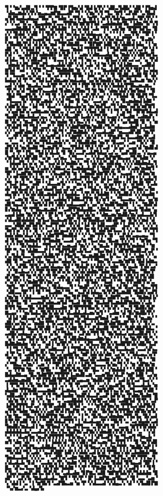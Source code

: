 ▜▝▝▆▞▄▟▊▃▜▝▝▝▛▛▇▝▉▛▐▜▅▞▟▝█▟▐▞▛▞▝▟▉▃▜▟█▞▝▟█▝▐▜▅▟▝▟▅▃▆▟▞▞▛▞▅▃▄▃▆▛▇▃▃▟▛▝▜▝▝▞▆▞▚▜▝▜▃▝▇▜▝▃▛▟▛▝▃▜▙▟▄▜▟▜▄▟▃▟▄▃▞▜▙▞▚▝▜▟▅▝▃▜▜▞▄▝▆▜▚▝▅▜▚▜▟▞▆▃▄▟▃▜▛▞▛▞▝▞▝▞▃▞▜▞▃▝█▃▄▟▅▞▛▃▃▜▜▛▇▞▆▛▇▜▜▟▝▃▟▟▅▟▅▜▙▝▐▟▆▞▜▞▚▜▃▃▄▟▇▟█▟▝▞▜▟▞▝▟▜▟▟▇▝▐▃▚▞▟▟▝▃▙▝▜▜▝▃▙▜▅▝█▜▛▜▟▜▃▝█▞▞▝▉▟▟▝▞▟█▝▐▝▉▟▚▝▟▝▅▞▟▃▚▞▟▟▄▃▄▝▄▝▝▝▐▝▃▃▜▜▞▝▜▛▐▝▉▝▝▜▝▞▚▟▚▃▄▟▜▟▝▃▄▜▝▃▟▝▟▟▇▞▅▜▟▝▞▞▙▞▟▃▛▜▛▃▝▝▊▃▆▞▚▜▙▟█▞▛▟▝▟▐▞▙▝▅▟▝▜▛▟▇▟▉▃▝▝▉▛▇▛▐▟█▝▊▞▟▟▉▟▐▟▄▝▐▝▅▟▉▝▄▝▞▜▟▟▐▜▝▝▊▞▅▝▟▃▄▝▆▟▟▝▜▜▜▜▟▝▐▝▜▟▚▟▊▃▞▞▃▞▛▝▟▝▛▟▝▝▃▝▟▟▜▜▚▟▅▟▉▛▐▞▙▛▐▝▝▃▅▞▞▟▆▃▃▟▄▜▄▝▆▟▞▞▞▟▇▜▅▜▃▟▐▟▃▝▜▝▞▟▉▃▛▜▝▝▊▃▃▜▝▞▟▝▜▝▅▞▃▝▝▝█▜▃▞▞▟▛▃▞▃▞▝▄▝▛▟▝▟▅▟▞▟▜▃▛▜▚▟▜▃▄▃▟▟▞▟▛▝▞▟▝▃▙▝▟▝▇▝▟▜▝▟▐▟▇▃▃▝▃▟▉▟▆▜▟▝▚▟▝▝▞▛▇▝▚▃▛▝▇▟▇▟▆▝▆▝▞▝▄▝▝▝▆▃▟▟▛▟▚▜▞▝▉▛▐▃▚▟▄▜▝▜▃▃▅▝▃▜▞▃▝▝▆▝▃▞▛▜▜▝█▜▙▝▐▟▞▝▚▞▞▝▊▝▉▟▉▃▙▟█▝▉▝▟▞▙▟▄▞▟▝▛▝▚▞▜▟▐▃▛▟▆▃▅▞▅▟▃▟▄▝▄▞▙▜▅▟▊▞▆▟▚▞▜▃▙▃▆▝▆▞▞▃▟▝▞▟▅▝▆▃▟▃▚▃▙▜▛▝▚▞▞▞▜▝▐▜▛▝▊▜▚▜▞▞▙▟▟▞▛▜▙▃▅▃▆▃▝▝▛▞▚▞▟▝▜▟▅▜▚▃▃▟▟▝▊▟▆▞▟▜▅▞▜▝▇▝▇▞▝▟▅▞▟▟▚▜▅▜▅▟▝▝▉▝█▟▝▜▄▟▜▞▙▝▞▝▜▝▊▝▐▞▃▟▉▜▝▃▛▞▛▞▄▞▝▞▝▜▜▟▟▝█▝█▟▜▝▜▃▝▜▃▃▃▜▞▝▛▜▛▃▆▟▞▝▞▟▝▜▅▝▉▝▆▞▝▃▃▞▄▞▝▞▃▝▉▃▅▟▅▟▐▟▇▝▞▟▆▜▞▟▃▝▐▟▝▜▝▟▃▞▝▝▟▟▄▃▙▞▅▝▅▞▆▟▜▃▞▜▝▟▅▞▚▟▜▞▅▛▇▜▝▞▄▟▜▟▚▞▃▟▆▃▅▞▅▟▛▃▝▞▃▞▟▞▝▞▙▟▝▟▊▝▐▝▜▝▄▜▟▝▜▛▇▜▟▃▟▜▄▟▛▟▇▃▙▟▃▞▄▃▝▞▙▟▞▞▙▃▟▛▐▃▟▞▞▜▚▜▚▃▄▞▞▜▃▟▆▝▃▟▆▟▚▝▇▝▟▞▚▝▆▃▛▜▞▟▞▝▅▞▅▟▅▝▊▞▙▃▚▜▝▝▅▟▊▝▟▜▝▝▄▞▙▟█▝█▝▚▝▅▞▛▟▟▜▝▜▝▜▟▝▃▃▛▝▃▜▜▝▞▟▆▛▇▛▇▞▆▟▊▞▜▞▚▟▄▃▃▟▅▛▐▃▙▟▆▞▞▝▄▟▛▟▆▞▛▞▛▝▞▝█▞▜▝▃▛▇▟▇▟▞▝▛▃▃▟▃▟▛▝▅▃▃▟▛▟▊▝▆▞▛▝▃▞▛▝▞▜▄▞▚▝▟▞▆▜▚▟▝▝▝▟▇▜▚▝▟▞▟▝▚▝▝▛▇▟▜▃▜▃▃▟▆▞▛▃▟▃▝▃▃▝▚▝▟▞▙▞▜▜▟▃▆▟▞▞▚▝▚▜▙▟▉▟▆▝▅▞▛▝▉▃▄▞▝▃▅▝▜▞▞▝▉▟▜▞▟▝▅▞▙▟▇▝▜▃▆▟▜▞▚▃▃▜▜▟▟▝▛▟▝▞▛▃▟▝▐▞▄▞▝▃▄▞▟▝▆▟▊▟█▝▚▝▛▝▐▜▄▝▜▟▐▞▟▃▙▝▊▝▉▞▃▃▛▃▟▟▜▟▄▞▃▞▃▝▄▟▚▟▊▃▝▞▄▃▄▞▆▜▟▞▞▟▛▟█▝▚▞▅▝▃▞▅▃▝▞▜▃▃▝▃▝▞▟▃▞▙▛▇▜▙▃▄▞▜▞▜▟▆▝▞▝▐▟▄▟▜▃▚▞▄▝▆▝▚▃▞▟▐▞▅▟▇▞▄▝▜▝▟▞▟▞▚▟▊▟▄▝▞▞▞▟█▟▅▟▃▜▅▝▟▞▄▞▟▞▆▝▞▃▙▞▞▟▇▃▞▃▜▃▆▟▄▟▄▛▐▝▇▟▛▃▚▛▇▝▞▃▆▞▅▟▆▜▝▜▛▝▐▃▆▛▇▞▜▜▛▝▝▞▙▃▅▛▇▝▆▝▞▜▅▟▛▟▆▜▛▞▙▝▚▃▄▟▝▝▟▜▅▞▆▞▞▝▛▝█▜▞▝▟▃▜▝▚▟▝▞▚▝▞▃▟▃▛▜▜▝▆▛▐▟▐▃▚▟▝▝▐▟▜▝▐▞▄▟▄▜▞▜▃▛▐▟▃▝▚▟▛▝▝▟▃▃▅▜▞▝▝▝▅▞▄▜▜▝▄▝▚▞▄▞▛▛▐▞▝▟▜▟▊▝▛▃▙▟▞▝▛▟▃▟▚▛▐▃▞▟▄▟▜▃▞▃▛▃▛▃▅▝▝▜▟▃▚▝▛▟▅▃▚▟▝▃▛▜▅▞▃▜▅▟▄▜▛▞▚▜▞▟▞▟▉▃▆▟▟▜▚▜▄▟▟▃▝▞▛▞▚▜▟▟▇▝▝▞▙▟▉▟▝▞▞▟▄▟▆▝▃▞▝▃▅▞▆▝▉▃▝▞▄▟▝▃▟▟▄▜▜▟▇▃▛▛▇▝▊▞▅▜▝▃▝▜▃▃▅▃▝▟▃▝▄▞▆▟▊▜▄▃▛▞▝▝▇▜▞▟▐▜▝▟▉▞▄▟▃▃▄▟▚▝▄▞▚▞▅▟▉▜▅▟▇▝▐▝▃▝▇▟▛▟▊▞▆▟▄▝▛▝▛▜▙▃▆▃▆▟▝▝▃▟▛▛▇▟▄▟█▃▝▟▇▟▃▝▄▞▚▞▄▃▙▝▉▟▅▝▄▃▄▟▐▟▅▝▇▞▛▟▚▝▐▛▐▞▜▝▄▞▆▜▄▞▟▞▅▝▝▟▆▃▅▞▆▟▉▞▆▞▄▟▃▃▙▜▞▟▃▟▉▟▟▟▟▝▅▜▃▞▙▃▙▃▅▜▛▃▜▝▇▜▙▟█▃▞▟▊▟▛▜▄▝▉▜▞▞▅▟▝▟▃▃▝▟█▟▚▟▜▟▜▞▚▃▛▜▚▟▞▝▛▞▟▝▐▟▝▛▐▟▊▃▃▟▛▝▐▃▛▜▝▞▚▝▞▞▚▜▅▜▚▞▚▜▚▝█▝▞▝▃▞▟▞▄▃▛▞▛▞▛▝▇▝█▝▟▟▜▟▜▃▃▜▝▞▃▜▃▝▛▞▜▜▙▟▞▟▅▞▟▃▞▞▆▝▞▟▆▜▛▜▅▟▉▟▝▝▞▝▅▞▜▜▚▝▇▝▝▃▛▟▞▃▄▃▄▃▝▜▟▝▊▜▄▞▅▟▆▟▜▝▛▜▅▟▆▝▃▃▟▝▄▞▆▝▜▃▞▟▄▝█▃▅▝▛▞▞▜▝▝▆▜▅▝▜▞▞▝▝▝▉▞▅▟▟▃▝▜▜▃▞▟▚▃▅▃▟▝▆▞▞▝▄▝▆▃▙▝▐▛▇▜▜▞▅▟▅▟▝▝▆▜▛▝▚▝▆▝▟▟▇▃▃▛▐▝▝▜▟▜▜▟▛▃▙▜▃▞▝▜▄▞▆▟▐▝▟▛▇▜▙▟▉▃▛▃▛▝▞▃▜▟▄▜▃▃▜▃▄▞▟▟█▞▛▝▐▜▅▜▃▝▆▃▆▟█▟▇▝▐▞▚▃▝▟▝▃▚▟▆▝▞▝▄▟█▝▉▝▚▃▆▜▝▟▄▝▇▃▙▞▚▟▄▞▙▝▚▃▞▝▝▜▅▞▜▞▃▃▆▞▆▛▇▝█▟▐▟▆▃▝▞▄▝▟▜▙▝▉▜▞▃▙▞▟▃▄▃▜▟▝▝▉▟▄▛▐▞▟▟▞▃▚▟▅▝▜▞▄▃▙▝▛▟▞▃▞▝▞▝▉▃▙▃▞▞▞▜▛▝▊▜▛▟▚▞▙▝▅▞▟▞▟▟▆▞▜▟▅▝█▃▅▝▆▛▇▃▝▜▙▞▛▟▚▜▅▞▜▝▇▝▚▜▞▞▜▝▛▃▆▞▄▝▞▟▟▞▛▞▝▃▛▟▃▛▇▞▛▝▟▜▞▟▐▜▞▟▊▞▚▞▛▞▝▞▆▟▆▜▛▞▆▞▃▞▝▝█▞▝▜▝▝▉▜▟▞▝▜▄▟▝▝▜▃▜▜▚▟▉▜▚▞▃▝▇▜▃▝▛▝▄▟▜▜▄▃▚▝▉▟▄▃▃▜▝▝▆▟▛▃▞▞▞▝▇▜▄▝▟▝▉▃▞▜▃▜▄▃▜▜▝▟▉▃▃▜▛▝▐▝▉▝▝▜▃▟▇▞▝▜▄▝▚▃▛▟▐▟▄▃▜▞▛▟▜▃▆▟▉▝█▟▉▞▄▟▜▞▆▞▆▝▞▟▟▃▃▃▆▟▞▞▞▃▃▜▅▝▊▛▐▜▙▃▚▟█▃▚▟▇▜▚▃▅▝▃▝▇▟▆▟▐▞▜▞▛▜▄▝▉▝▃▃▅▟▚▟▅▃▅▜▟▝▜▃▟▝▉▜▙▝▇▃▙▟▜▃▆▟▟▛▇▟▅▞▞▃▙▝▉▜▜▝▇▃▃▜▙▝▟▟▜▟█▃▃▟▆▝▊▜▛▜▜▜▙▞▙▝▞▜▞▟▚▝▚▃▜▝█▟▉▞▙▛▇▃▄▞▝▝▅▞▙▟▃▜▙▜▞▟▞▟▝▟▃▟▟▃▟▃▅▞▅▜▝▝▃▟▅▝▟▝▉▞▆▟█▞▛▞▝▟▐▟▝▟▊▃▄▞▄▜▚▟▛▝█▃▆▟▄▞▜▞▜▟▃▃▆▜▅▟▝▃▆▝▝▝█▃▜▝▅▃▆▞▝▟▉▞▄▞▆▞▃▝▅▟▇▝▛▜▞▃▄▜▞▟▝▜▞▜▃▞▝▟▅▟▛▟▆▜▙▟▛▝▛▝▞▝▊▞▃▜▛▟▃▟▟▝▅▃▙▜▛▟▉▝▐▃▅▝▞▟▇▝█▞▝▃▛▟▄▟▉▝▛▜▞▃▜▟▛▟█▟▜▟▃▝▃▟█▞▄▟▄▃▛▃▚▞▝▝▄▜▞▝▜▟▅▝▝▃▛▟▞▜▜▝▊▝▇▞▙▟▃▞▄▟▃▟▉▟▜▝▞▝▄▜▝▃▙▞▜▟▚▞▙▜▝▃▅▜▃▜▝▟▉▟▆▟▄▃▃▟▆▞▆▞▝▝▐▝▅▝▇▞▛▝█▞▚▝█▟▇▟▆▟▅▝▟▞▃▝▚▟▐▝▅▜▛▞▚▝▝▃▝▟▜▃▃▜▅▜▞▞▙▟█▜▛▟▞▟█▞▜▃▛▝▐▝▜▃▚▜▅▝▄▞▄▞▚▟▆▃▃▛▐▝▜▜▙▟▃▜▞▞▝▜▞▜▄▜▃▃▙▃▅▝▃▃▞▟▚▃▟▝▛▝▅▝▃▟█▜▄▜▞▝▆▞▃▞▄▟▆▜▄▝▆▛▐▟▞▟▞▟▆▝▃▞▅▝▞▜▟▃▄▃▚▞▛▝▛▝▊▝▃▟▊▞▟▝▛▟▅▜▛▟▉▜▝▜▝▝▇▃▞▟▛▃▙▟▆▝▅▜▚▝▅▝▝▝▆▝▝▝▇▞▝▜▙▃▚▞▆▞▝▃▅▝▞▝▜▛▐▞▟▞▞▝▐▟▜▞▜▃▃▃▜▞▅▞▜▝▞▝▆▝▟▛▇▞▆▝▃▝▛▛▇▝▇▃▝▝▇▜▙▝▝▝█▟▜▞▙▜▄▜▛▝█▃▝▞▝▞▆▟▟▟▝▝▝▟█▟▐▟█▝█▟▄▟▇▃▄▝█▃▜▟▇▜▛▞▜▜▛▛▐▃▆▟▊▃▆▝▃▃▅▜▙▞▟▃▛▝▆▛▐▟▉▝▃▞▅▃▟▟▅▃▅▟▉▝▝▛▐▜▜▟▊▜▛▜▟▜▛▃▄▃▅▝▆▟▉▞▜▛▐▝▃▟▐▞▛▃▞▜▃▞▞▝▐▝▛▜▞▜▝▞▙▝▇▞▙▞▜▜▝▃▚▝▊▝▛▃▄▞▙▞▝▃▞▞▄▃▆▜▄▝▊▜▃▃▟▃▙▝▅▟▄▟▆▝▛▛▇▟▊▃▃▃▆▟▛▝▐▃▆▟▄▝▝▃▞▞▚▝▇▜▟▜▚▃▜▞▄▞▜▃▄▞▛▟▉▝▚▟▉▃▟▞▛▝▝▜▃▞▚▜▝▜▅▜▄▟▆▝▅▟▛▟▃▃▛▃▄▛▐▟▜▞▅▝▛▟▆▞▙▟▆▝█▝▟▞▆▝▛▞▝▟▝▞▚▝▆▝▝▃▝▃▄▟█▟▟▝▞▞▆▜▛▃▞▟▇▝▃▟█▜▟▝▊▜▚▝▃▛▐▟▜▟▜▜▜▃▛▃▞▝▉▜▛▃▟▟▊▝▉▜▟▝▃▝▝▝▆▜▟▜▅▞▅▝▛▜▜▃▞▟▟▜▙▜▄▜▜▞▜▟▅▝▆▟▞▞▞▃▅▜▛▟▐▜▄▛▇▝▚▝▛▟▞▝█▞▙▞▙▜▜▜▙▞▟▛▇▞▅▜▞▞▆▝▇▃▝▜▙▃▚▜▟▟▛▛▇▝▇▃▟▞▃▝▐▝▚▝█▞▙▃▞▟▅▟▅▞▜▜▄▜▄▝█▞▄▟▊▜▚▜▚▟▉▝▟▞▞▝▚▟▛▟▟▃▛▜▜▝▐▝▟▃▟▃▄▞▛▝▝▜▙▜▝▃▝▃▞▟▄▟▞▃▟▜▅▟▉▞▆▟▃▟▐▝▆▝█▜▅▟▝▞▙▃▟▜▜▃▃▝▃▜▛▟▜▝▊▝▃▃▄▝▇▜▜▜▛▟▟▞▟▟▟▟▟▃▙▞▃▃▟▃▛▞▟▃▚▜▃▜▄▛▇▞▃▛▇▞▞▟▅▟▊▞▛▟▚▜▟▝▝▃▝▝▞▟▚▞▝▝▟▃▅▜▅▝▅▃▛▟▜▜▜▜▝▜▜▞▅▃▚▝▐▝▟▜▃▟▜▝▆▝▜▃▅▜▝▜▅▃▙▝▅▜▝▟▅▝▟▞▝▝▞▝▐▝▐▟▟▞▟▝▜▞▞▟▊▞▜▟▚▃▅▞▜▃▜▜▜▝▝▝█▝▅▞▛▟▊▃▃▝▄▞▞▜▟▜▄▃▟▟█▟▄▝▞▞▝▞▚▝▟▝▊▜▅▃▞▃▚▞▆▞▜▜▚▝▇▟█▞▅▛▐▝▝▜▞▟▟▝▜▞▃▟▞▝▄▃▛▟█▛▐▟▛▞▞▟▟▞▃▟▐▞▟▝▛▜▙▞▞▟▞▃▙▟▇▟▞▜▙▜▅▟▃▃▙▟▝▞▞▞▃▝▝▃▟▜▚▞▃▟▆▝▇▟▉▞▆▝▛▛▇▞▜▟▜▃▚▞▛▞▜▜▚▃▜▞▟▃▟▃▙▝▊▟▝▝▃▃▙▞▄▜▚▝▅▟▆▝▞▜▝▟▜▟▞▟▅▝▉▟▟▝▉▜▄▃▟▝█▛▐▝█▃▝▟▚▃▜▃▃▜▟▝▟▞▛▟▞▜▟▟▇▝▝▞▛▝▝▛▇▟▇▝▊▞▝▟▝▞▃▟▜▝▝▝▊▜▚▜▄▞▄▃▆▟▚▟▜▃▜▟▚▜▄▝▃▟▃▟▅▝▊▛▇▃▚▟▉▝▇▛▇▜▟▞▛▞▜▟▟▟▅▝█▟▛▝▝▃▛▞▙▝▇▟▃▟▃▟▃▝▇▜▝▝▛▞▛▝▐▛▐▃▆▛▇▃▅▜▙▃▞▝█▝▃▃▝▃▅▝▚▝▟▟▐▝▃▝▐▝▆▜▙▜▝▃▟▜▙▃▅▝▅▝▛▝▞▟▃▃▟▝▞▟▄▃▚▝▟▝▝▞▙▟▊▛▇▝▚▞▆▃▞▃▝▟▄▞▙
